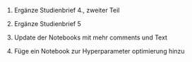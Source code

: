 1. Ergänze Studienbrief 4., zweiter Teil

2. Ergänze Studienbrief 5

3. Update der Notebooks mit mehr comments und Text

4. Füge ein Notebook zur Hyperparameter optimierung hinzu